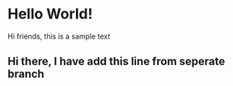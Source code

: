 <h1>Hello World!</h1>

<p>Hi friends, this is a sample text</p>

<h2>Hi there, I have add this line from seperate branch</h2>
